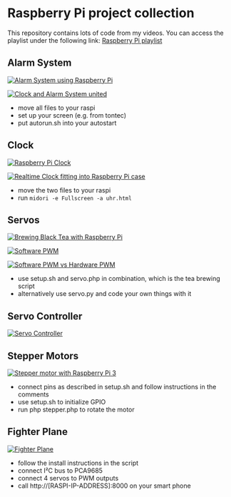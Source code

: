 # Raspberry Pi project collection

This repository contains lots of code from my videos. You can access the playlist under the following link: [Raspberry Pi playlist](https://www.youtube.com/watch?v=sDVzVqJBHpM&list=PL_xvdlYsZ_-3wj9-DrqjfittBO06-dQxt)

## Alarm System

[![Alarm System using Raspberry Pi](http://img.youtube.com/vi/rL1FPOV2llE/0.jpg)](https://www.youtube.com/watch?v=rL1FPOV2llE)

[![Clock and Alarm System united](http://img.youtube.com/vi/hfiILIAvZ1g/0.jpg)](http://www.youtube.com/watch?v=hfiILIAvZ1g)

- move all files to your raspi
- set up your screen (e.g. from tontec)
- put autorun.sh into your autostart

## Clock

[![Raspberry Pi Clock](http://img.youtube.com/vi/sDVzVqJBHpM/0.jpg)](https://www.youtube.com/watch?v=sDVzVqJBHpM)

[![Realtime Clock fitting into Raspberry Pi case](http://img.youtube.com/vi/edUJFt0V83k/0.jpg)](https://www.youtube.com/watch?v=edUJFt0V83k)

- move the two files to your raspi
- run `midori -e Fullscreen -a uhr.html`

## Servos

[![Brewing Black Tea with Raspberry Pi](http://img.youtube.com/vi/Vxo-kRo2WHA/0.jpg)](https://www.youtube.com/watch?v=Vxo-kRo2WHA)

[![Software PWM](http://img.youtube.com/vi/9YMm89LTGrs/0.jpg)](https://www.youtube.com/watch?v=9YMm89LTGrs)

[![Software PWM vs Hardware PWM](http://img.youtube.com/vi/MIwiyn24cko/0.jpg)](https://www.youtube.com/watch?v=MIwiyn24cko)

- use setup.sh and servo.php in combination, which is the tea brewing script
- alternatively use servo.py and code your own things with it

## Servo Controller

[![Servo Controller](http://img.youtube.com/vi/4aB_A-POu9E/0.jpg)](https://www.youtube.com/watch?v=4aB_A-POu9E)

## Stepper Motors

[![Stepper motor with Raspberry Pi 3](http://img.youtube.com/vi/Nwvw3x9wFh4/0.jpg)](https://www.youtube.com/watch?v=Nwvw3x9wFh4)
- connect pins as described in setup.sh and follow instructions in the comments
- use setup.sh to initialize GPIO
- run php stepper.php to rotate the motor

## Fighter Plane
[![Fighter Plane](http://img.youtube.com/vi/uFxa_MgkhwY/0.jpg)](https://www.youtube.com/watch?v=uFxa_MgkhwY)
- follow the install instructions in the script
- connect I²C bus to PCA9685
- connect 4 servos to PWM outputs
- call http://[RASPI-IP-ADDRESS]:8000 on your smart phone
